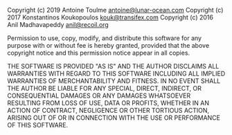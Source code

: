 Copyright (c) 2019 Antoine Toulme <antoine@lunar-ocean.com>
Copyright (c) 2017 Konstantinos Koukopoulos <kouk@transifex.com>
Copyright (c) 2016 Anil Madhavapeddy <anil@recoil.org>

Permission to use, copy, modify, and distribute this software for any
purpose with or without fee is hereby granted, provided that the above
copyright notice and this permission notice appear in all copies.

THE SOFTWARE IS PROVIDED "AS IS" AND THE AUTHOR DISCLAIMS ALL WARRANTIES
WITH REGARD TO THIS SOFTWARE INCLUDING ALL IMPLIED WARRANTIES OF
MERCHANTABILITY AND FITNESS. IN NO EVENT SHALL THE AUTHOR BE LIABLE FOR
ANY SPECIAL, DIRECT, INDIRECT, OR CONSEQUENTIAL DAMAGES OR ANY DAMAGES
WHATSOEVER RESULTING FROM LOSS OF USE, DATA OR PROFITS, WHETHER IN AN
ACTION OF CONTRACT, NEGLIGENCE OR OTHER TORTIOUS ACTION, ARISING OUT OF
OR IN CONNECTION WITH THE USE OR PERFORMANCE OF THIS SOFTWARE.
